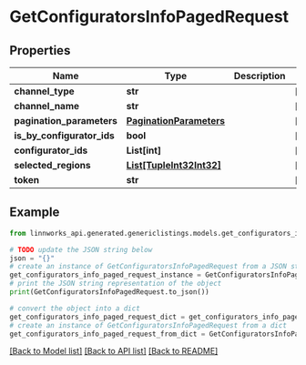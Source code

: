 # GetConfiguratorsInfoPagedRequest


## Properties

Name | Type | Description | Notes
------------ | ------------- | ------------- | -------------
**channel_type** | **str** |  | [optional] 
**channel_name** | **str** |  | [optional] 
**pagination_parameters** | [**PaginationParameters**](PaginationParameters.md) |  | [optional] 
**is_by_configurator_ids** | **bool** |  | [optional] 
**configurator_ids** | **List[int]** |  | [optional] 
**selected_regions** | [**List[TupleInt32Int32]**](TupleInt32Int32.md) |  | [optional] 
**token** | **str** |  | [optional] 

## Example

```python
from linnworks_api.generated.genericlistings.models.get_configurators_info_paged_request import GetConfiguratorsInfoPagedRequest

# TODO update the JSON string below
json = "{}"
# create an instance of GetConfiguratorsInfoPagedRequest from a JSON string
get_configurators_info_paged_request_instance = GetConfiguratorsInfoPagedRequest.from_json(json)
# print the JSON string representation of the object
print(GetConfiguratorsInfoPagedRequest.to_json())

# convert the object into a dict
get_configurators_info_paged_request_dict = get_configurators_info_paged_request_instance.to_dict()
# create an instance of GetConfiguratorsInfoPagedRequest from a dict
get_configurators_info_paged_request_from_dict = GetConfiguratorsInfoPagedRequest.from_dict(get_configurators_info_paged_request_dict)
```
[[Back to Model list]](../README.md#documentation-for-models) [[Back to API list]](../README.md#documentation-for-api-endpoints) [[Back to README]](../README.md)


